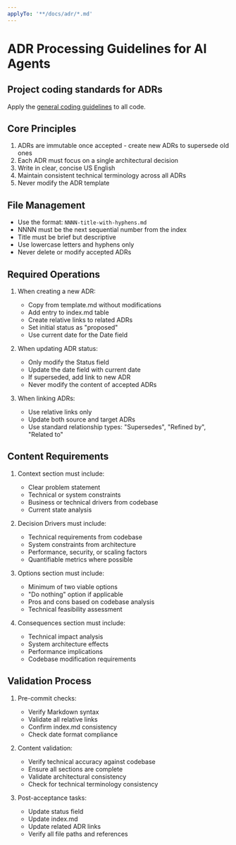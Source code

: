 ```yaml
---
applyTo: '**/docs/adr/*.md'
---
```


# ADR Processing Guidelines for AI Agents

## Project coding standards for ADRs

Apply the [general coding guidelines](./general-coding.instructions.md) to all code.

## Core Principles

1. ADRs are immutable once accepted - create new ADRs to supersede old ones
2. Each ADR must focus on a single architectural decision
3. Write in clear, concise US English
4. Maintain consistent technical terminology across all ADRs
5. Never modify the ADR template

## File Management

- Use the format: `NNNN-title-with-hyphens.md`
- NNNN must be the next sequential number from the index
- Title must be brief but descriptive
- Use lowercase letters and hyphens only
- Never delete or modify accepted ADRs

## Required Operations

1. When creating a new ADR:

   - Copy from template.md without modifications
   - Add entry to index.md table
   - Create relative links to related ADRs
   - Set initial status as "proposed"
   - Use current date for the Date field

2. When updating ADR status:

   - Only modify the Status field
   - Update the date field with current date
   - If superseded, add link to new ADR
   - Never modify the content of accepted ADRs

3. When linking ADRs:
   - Use relative links only
   - Update both source and target ADRs
   - Use standard relationship types: "Supersedes", "Refined by", "Related to"

## Content Requirements

1. Context section must include:

   - Clear problem statement
   - Technical or system constraints
   - Business or technical drivers from codebase
   - Current state analysis

2. Decision Drivers must include:

   - Technical requirements from codebase
   - System constraints from architecture
   - Performance, security, or scaling factors
   - Quantifiable metrics where possible

3. Options section must include:

   - Minimum of two viable options
   - "Do nothing" option if applicable
   - Pros and cons based on codebase analysis
   - Technical feasibility assessment

4. Consequences section must include:
   - Technical impact analysis
   - System architecture effects
   - Performance implications
   - Codebase modification requirements

## Validation Process

1. Pre-commit checks:

   - Verify Markdown syntax
   - Validate all relative links
   - Confirm index.md consistency
   - Check date format compliance

2. Content validation:

   - Verify technical accuracy against codebase
   - Ensure all sections are complete
   - Validate architectural consistency
   - Check for technical terminology consistency

3. Post-acceptance tasks:
   - Update status field
   - Update index.md
   - Update related ADR links
   - Verify all file paths and references
